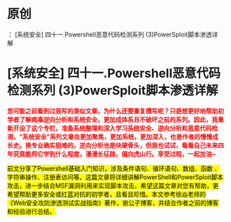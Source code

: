 # 原创
：  [系统安全] 四十一.Powershell恶意代码检测系列 (3)PowerSploit脚本渗透详解

# [系统安全] 四十一.Powershell恶意代码检测系列 (3)PowerSploit脚本渗透详解

<font color="red">**您可能之前看到过我写的类似文章，为什么还要重复撰写呢？只是想更好地帮助初学者了解病毒逆向分析和系统安全，更加成体系且不破坏之前的系列。因此，我重新开设了这个专栏，准备系统整理和深入学习系统安全、逆向分析和恶意代码检测，“系统安全”系列文章会更加聚焦，更加系统，更加深入，也是作者的慢慢成长史。换专业确实挺难的，逆向分析也是块硬骨头，但我也试试，看看自己未来四年究竟能将它学到什么程度，漫漫长征路，偏向虎山行。享受过程，一起加油~**</font>

<mark>前文分享了Powershell基础入门知识，涉及条件语句、循环语句、数组、函数 、字符串操作、注册表访问等。这篇文章将详细讲解PowerShell和PowerSploit脚本攻击，进一步结合MSF漏洞利用来实现脚本攻击。希望这篇文章对您有帮助，更希望帮助更多安全或红蓝对抗的初学者，且看且珍惜。本文参考徐焱老师的《Web安全攻防渗透测试实战指南》著作，谢公子博客，并结合作者之前的博客和经验进行总结。</mark>
